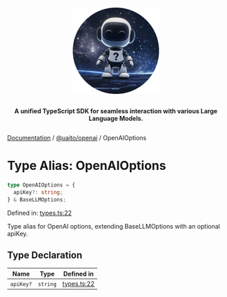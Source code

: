 <div style="display:flex; flex-direction:column; align-items:center;">
<p align="center">
  <img src="../UAITO.png" alt="UAITO Logo" width="200"/>
</p>

<p align="center">
  <strong>A unified TypeScript SDK for seamless interaction with various Large Language Models.</strong>
</p>
</div>

[Documentation](README.md) / [@uaito/openai](@uaito.openai.md) / OpenAIOptions

# Type Alias: OpenAIOptions

```ts
type OpenAIOptions = {
  apiKey?: string;
} & BaseLLMOptions;
```

Defined in: [types.ts:22](https://github.com/elribonazo/uaito/blob/d8262c821d12f33c37a2c9be05a267c0d95eb7a1/packages/openai/src/types.ts#L22)

Type alias for OpenAI options, extending BaseLLMOptions with an optional apiKey.

## Type Declaration

| Name | Type | Defined in |
| ------ | ------ | ------ |
| `apiKey?` | `string` | [types.ts:22](https://github.com/elribonazo/uaito/blob/d8262c821d12f33c37a2c9be05a267c0d95eb7a1/packages/openai/src/types.ts#L22) |
